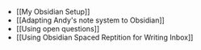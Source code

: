 - [[My Obsidian Setup]]
- [[Adapting Andy's note system to Obsidian]]
- [[Using open questions]]
- [[Using Obsidian Spaced Reptition for Writing Inbox]]

